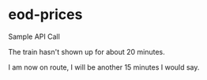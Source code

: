# eod-prices
Sample API Call

The train hasn't shown up for about 20 minutes.

I am now on route, I will be another 15 minutes I would say.
